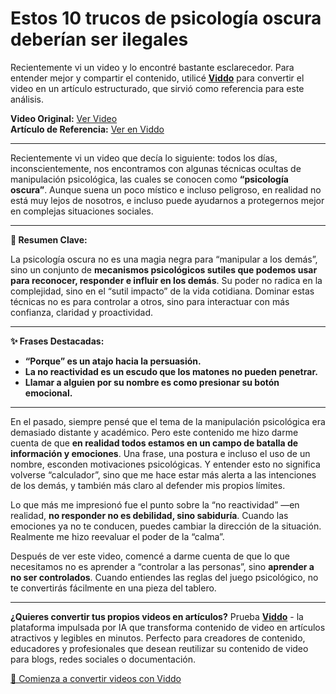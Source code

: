 # Estos 10 trucos de psicología oscura deberían ser ilegales

Recientemente vi un video y lo encontré bastante esclarecedor. Para entender mejor y compartir el contenido, utilicé **[Viddo](https://viddo.pro/)** para convertir el video en un artículo estructurado, que sirvió como referencia para este análisis.

**Video Original:** [Ver Video](https://www.youtube.com/watch?v=OrnCyFtbtro)  
**Artículo de Referencia:** [Ver en Viddo](https://viddo.pro/zh/video-result/81f99e2e-62cb-4193-8caf-690b45bd5267)

---

Recientemente vi un video que decía lo siguiente: todos los días, inconscientemente, nos encontramos con algunas técnicas ocultas de manipulación psicológica, las cuales se conocen como **“psicología oscura”**. Aunque suena un poco místico e incluso peligroso, en realidad no está muy lejos de nosotros, e incluso puede ayudarnos a protegernos mejor en complejas situaciones sociales.

---

**🧠 Resumen Clave:**

La psicología oscura no es una magia negra para “manipular a los demás”, sino un conjunto de **mecanismos psicológicos sutiles que podemos usar para reconocer, responder e influir en los demás**. Su poder no radica en la complejidad, sino en el “sutil impacto” de la vida cotidiana. Dominar estas técnicas no es para controlar a otros, sino para interactuar con más confianza, claridad y proactividad.

---

**✨ Frases Destacadas:**

- **“Porque” es un atajo hacia la persuasión.**
- **La no reactividad es un escudo que los matones no pueden penetrar.**
- **Llamar a alguien por su nombre es como presionar su botón emocional.**

---

En el pasado, siempre pensé que el tema de la manipulación psicológica era demasiado distante y académico. Pero este contenido me hizo darme cuenta de que **en realidad todos estamos en un campo de batalla de información y emociones**. Una frase, una postura e incluso el uso de un nombre, esconden motivaciones psicológicas. Y entender esto no significa volverse “calculador”, sino que me hace estar más alerta a las intenciones de los demás, y también más claro al defender mis propios límites.

Lo que más me impresionó fue el punto sobre la “no reactividad” —en realidad, **no responder no es debilidad, sino sabiduría**. Cuando las emociones ya no te conducen, puedes cambiar la dirección de la situación. Realmente me hizo reevaluar el poder de la “calma”.

Después de ver este video, comencé a darme cuenta de que lo que necesitamos no es aprender a “controlar a las personas”, sino **aprender a no ser controlados**. Cuando entiendes las reglas del juego psicológico, no te convertirás fácilmente en una pieza del tablero.

---

**¿Quieres convertir tus propios videos en artículos?** Prueba **[Viddo](https://viddo.pro/)** - la plataforma impulsada por IA que transforma contenido de video en artículos atractivos y legibles en minutos. Perfecto para creadores de contenido, educadores y profesionales que desean reutilizar su contenido de video para blogs, redes sociales o documentación.

[🚀 Comienza a convertir videos con Viddo](https://viddo.pro/)